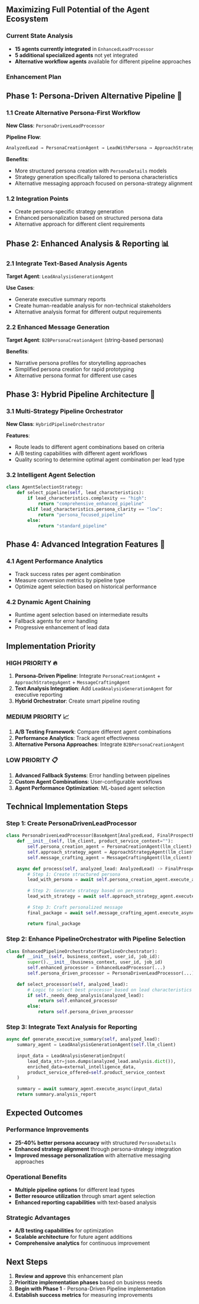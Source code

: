 ## Maximizing Full Potential of the Agent Ecosystem

### Current State Analysis

- __15 agents currently integrated__ in `EnhancedLeadProcessor`
- __5 additional specialized agents__ not yet integrated
- __Alternative workflow agents__ available for different pipeline approaches

### Enhancement Plan

## Phase 1: Persona-Driven Alternative Pipeline 🎯

### 1.1 Create Alternative Persona-First Workflow

__New Class__: `PersonaDrivenLeadProcessor`

__Pipeline Flow__:

```javascript
AnalyzedLead → PersonaCreationAgent → LeadWithPersona → ApproachStrategyAgent → LeadWithStrategy → MessageCraftingAgent → FinalProspectPackage
```

__Benefits__:

- More structured persona creation with `PersonaDetails` models
- Strategy generation specifically tailored to persona characteristics
- Alternative messaging approach focused on persona-strategy alignment

### 1.2 Integration Points

- Create persona-specific strategy generation
- Enhanced personalization based on structured persona data
- Alternative approach for different client requirements

## Phase 2: Enhanced Analysis & Reporting 📊

### 2.1 Integrate Text-Based Analysis Agents

__Target Agent__: `LeadAnalysisGenerationAgent`

__Use Cases__:

- Generate executive summary reports
- Create human-readable analysis for non-technical stakeholders
- Alternative analysis format for different output requirements

### 2.2 Enhanced Message Generation

__Target Agent__: `B2BPersonaCreationAgent` (string-based personas)

__Benefits__:

- Narrative persona profiles for storytelling approaches
- Simplified persona creation for rapid prototyping
- Alternative persona format for different use cases

## Phase 3: Hybrid Pipeline Architecture 🔧

### 3.1 Multi-Strategy Pipeline Orchestrator

__New Class__: `HybridPipelineOrchestrator`

__Features__:

- Route leads to different agent combinations based on criteria
- A/B testing capabilities with different agent workflows
- Quality scoring to determine optimal agent combination per lead type

### 3.2 Intelligent Agent Selection

```python
class AgentSelectionStrategy:
    def select_pipeline(self, lead_characteristics):
        if lead_characteristics.complexity == "high":
            return "comprehensive_enhanced_pipeline"
        elif lead_characteristics.persona_clarity == "low":
            return "persona_focused_pipeline"
        else:
            return "standard_pipeline"
```

## Phase 4: Advanced Integration Features 🚀

### 4.1 Agent Performance Analytics

- Track success rates per agent combination
- Measure conversion metrics by pipeline type
- Optimize agent selection based on historical performance

### 4.2 Dynamic Agent Chaining

- Runtime agent selection based on intermediate results
- Fallback agents for error handling
- Progressive enhancement of lead data

## Implementation Priority

### __HIGH PRIORITY__ 🔥

1. __Persona-Driven Pipeline__: Integrate `PersonaCreationAgent` + `ApproachStrategyAgent` + `MessageCraftingAgent`
2. __Text Analysis Integration__: Add `LeadAnalysisGenerationAgent` for executive reporting
3. __Hybrid Orchestrator__: Create smart pipeline routing

### __MEDIUM PRIORITY__ 📈

1. __A/B Testing Framework__: Compare different agent combinations
2. __Performance Analytics__: Track agent effectiveness
3. __Alternative Persona Approaches__: Integrate `B2BPersonaCreationAgent`

### __LOW PRIORITY__ 📋

1. __Advanced Fallback Systems__: Error handling between pipelines
2. __Custom Agent Combinations__: User-configurable workflows
3. __Agent Performance Optimization__: ML-based agent selection

## Technical Implementation Steps

### Step 1: Create PersonaDrivenLeadProcessor

```python
class PersonaDrivenLeadProcessor(BaseAgent[AnalyzedLead, FinalProspectPackage]):
    def __init__(self, llm_client, product_service_context=""):
        self.persona_creation_agent = PersonaCreationAgent(llm_client)
        self.approach_strategy_agent = ApproachStrategyAgent(llm_client, product_service_context)
        self.message_crafting_agent = MessageCraftingAgent(llm_client)
    
    async def process(self, analyzed_lead: AnalyzedLead) -> FinalProspectPackage:
        # Step 1: Create structured persona
        lead_with_persona = await self.persona_creation_agent.execute_async(analyzed_lead)
        
        # Step 2: Generate strategy based on persona
        lead_with_strategy = await self.approach_strategy_agent.execute_async(lead_with_persona)
        
        # Step 3: Craft personalized message
        final_package = await self.message_crafting_agent.execute_async(lead_with_strategy)
        
        return final_package
```

### Step 2: Enhance PipelineOrchestrator with Pipeline Selection

```python
class EnhancedPipelineOrchestrator(PipelineOrchestrator):
    def __init__(self, business_context, user_id, job_id):
        super().__init__(business_context, user_id, job_id)
        self.enhanced_processor = EnhancedLeadProcessor(...)
        self.persona_driven_processor = PersonaDrivenLeadProcessor(...)
    
    def select_processor(self, analyzed_lead):
        # Logic to select best processor based on lead characteristics
        if self._needs_deep_analysis(analyzed_lead):
            return self.enhanced_processor
        else:
            return self.persona_driven_processor
```

### Step 3: Integrate Text Analysis for Reporting

```python
async def generate_executive_summary(self, analyzed_lead):
    summary_agent = LeadAnalysisGenerationAgent(self.llm_client)
    
    input_data = LeadAnalysisGenerationInput(
        lead_data_str=json.dumps(analyzed_lead.analysis.dict()),
        enriched_data=external_intelligence_data,
        product_service_offered=self.product_service_context
    )
    
    summary = await summary_agent.execute_async(input_data)
    return summary.analysis_report
```

## Expected Outcomes

### Performance Improvements

- __25-40% better persona accuracy__ with structured `PersonaDetails`
- __Enhanced strategy alignment__ through persona-strategy integration
- __Improved message personalization__ with alternative messaging approaches

### Operational Benefits

- __Multiple pipeline options__ for different lead types
- __Better resource utilization__ through smart agent selection
- __Enhanced reporting capabilities__ with text-based analysis

### Strategic Advantages

- __A/B testing capabilities__ for optimization
- __Scalable architecture__ for future agent additions
- __Comprehensive analytics__ for continuous improvement

## Next Steps

1. __Review and approve__ this enhancement plan
2. __Prioritize implementation phases__ based on business needs
3. __Begin with Phase 1__ - Persona-Driven Pipeline implementation
4. __Establish success metrics__ for measuring improvements
